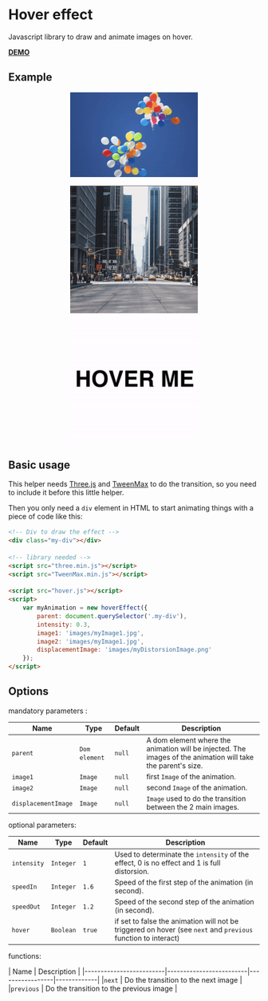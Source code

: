 # Hover effect

Javascript library to draw and animate images on hover.

[**DEMO**](https://robindelaporte.fr/hover/)

<!-- [**TUTORIAL**](https://tympanus.net/codrops/2018/02/21/animated-fragment-slideshow/) -->

## Example
<p align="center">  
    <img alt="example 1" src="gifs/balloon.gif" width="256">
</p>
<p align="center">  
    <!-- <img alt="example 1" src="gifs/balloon.gif" width="256"> -->
    <img alt="example 2" src="gifs/ny.gif" width="256">
    <img alt="example 3" src="gifs/hover.gif" width="256">
</p>

## Basic usage

This helper needs [Three.js](https://threejs.org) and [TweenMax](https://greensock.com/) to do the transition, so you need to include it before this little helper.

Then you only need a `div` element in HTML to start animating things with a piece of code like this:

```html
<!-- Div to draw the effect -->
<div class="my-div"></div>

<!-- library needed -->
<script src="three.min.js"></script>
<script src="TweenMax.min.js"></script>

<script src="hover.js"></script>
<script>
    var myAnimation = new hoverEffect({
        parent: document.querySelector('.my-div'),
        intensity: 0.3,
        image1: 'images/myImage1.jpg',
        image2: 'images/myImage1.jpg',
        displacementImage: 'images/myDistorsionImage.png'
    });
</script>
```


## Options

mandatory parameters :

| Name                    | Type                    | Default         | Description |
|-------------------------|-------------------------|-----------------|-------------|
|`parent`                 | `Dom element`   | `null`          | A dom element where the animation will be injected. The images of the animation will take the parent's size. |
|`image1`                  | `Image`      | `null`            | first `Image` of the animation. |
|`image2`                  | `Image`      | `null`            | second `Image` of the animation. |
|`displacementImage`                  | `Image`      | `null`            | `Image` used to do the transition between the 2 main images. |

optional parameters:

| Name                    | Type                    | Default         | Description |
|-------------------------|-------------------------|-----------------|-------------|
|`intensity`                      | `Integer`   | `1`             | Used to determinate the `intensity` of the effect, 0 is no effect and 1 is full distorsion. |
|`speedIn`                      | `Integer`   | `1.6`             | Speed of the first step of the animation (in second). |
|`speedOut`                      | `Integer`   | `1.2`             | Speed of the second step of the animation (in second). |
|`hover`                      | `Boolean`   | `true`             | if set to false the animation will not be triggered on hover (see `next` and `previous` function to interact) |

functions:

| Name                    | Description                    |
|-------------------------|-------------------------|-----------------|-------------|
|`next`                      | Do the transition to the next image |
|`previous`                      | Do the transition to the previous image |
